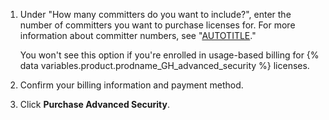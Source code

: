 1. Under "How many committers do you want to include?", enter the number of committers you want to purchase licenses for. For more information about committer numbers, see "[AUTOTITLE](/billing/managing-billing-for-github-advanced-security/about-billing-for-github-advanced-security)."

   You won't see this option if you're enrolled in usage-based billing for {% data variables.product.prodname_GH_advanced_security %} licenses.
1. Confirm your billing information and payment method.
1. Click **Purchase Advanced Security**.
